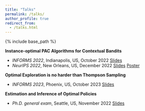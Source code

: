 ```yaml
---
title: "Talks"
permalink: /talks/
author_profile: true
redirect_from:
  - /talks.html
---
```


{% include base_path %}

<!-- Leave two spaces at the end -->

**Instance-optimal PAC Algorithms for Contextual Bandits**  
- *INFORMS 2022*, Indianapolis, US, October 2022 [Slides](/files/contextual_bandit_talk_INFORMS.pdf)  &nbsp;  
- *NeurIPS 2022*, New Orleans, US, December 2022 [Slides](/files/contextual_bandit_talk_NIPS.pdf) [Poster](/files/neurips_2022_CODA_poster.pdf)

**Optimal Exploration is no harder than Thompson Sampling**  
- *INFORMS 2023*, Phoenix, US, October 2023 [Slides](/files/PEPS_talk_INFORMS.pdf) &nbsp; 


**Estimation and Inference of Optimal Policies** 
- *Ph.D. general exam*, Seattle, US, November 2022 [Slides](/files/general_exam.pdf) &nbsp; 

